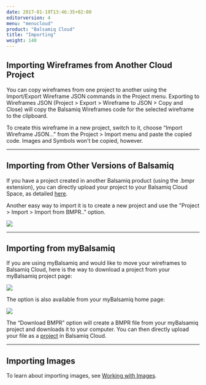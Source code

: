 ```yaml
---
date: 2017-01-19T13:46:35+02:00
editorversion: 4
menu: "menucloud"
product: "Balsamiq Cloud"
title: "Importing"
weight: 140
---
```


## Importing Wireframes from Another Cloud Project

You can copy wireframes from one project to another using the Import/Export Wireframe JSON commands in the Project menu. Exporting to Wireframes JSON (Project > Export > Wireframe to JSON > Copy and Close) will copy the Balsamiq Wireframes code for the selected wireframe to the clipboard.

To create this wireframe in a new project, switch to it, choose “Import Wireframe JSON…” from the Project > Import menu and paste the copied code. Images and Symbols won't be copied, however.

* * *

## Importing from Other Versions of Balsamiq

If you have a project created in another Balsamiq product (using the .bmpr extension), you can directly upload your project to your Balsamiq Cloud Space, as detailed [here](../projects/).

Another easy way to import it is to create a new project and use the "Project > Import > Import from BMPR.." option.

![](//media.balsamiq.com/img/support/docs/cloud/import-bmpr.png)

* * *

## Importing from myBalsamiq

If you are using myBalsamiq and would like to move your wireframes to Balsamiq Cloud, here is the way to download a project from your myBalsamiq project page:

![](//media.balsamiq.com/img/support/docs/myb/project-download-BMPR.png)

The option is also available from your myBalsamiq home page:

![](//media.balsamiq.com/img/support/docs/myb/project-download-BMPR-home.png)

The “Download BMPR” option will create a BMPR file from your myBalsamiq project and downloads it to your computer. You can then directly upload your file as a [project](../projects/) in Balsamiq Cloud.

* * *

## Importing Images

To learn about importing images, see [Working with Images](../images/).
